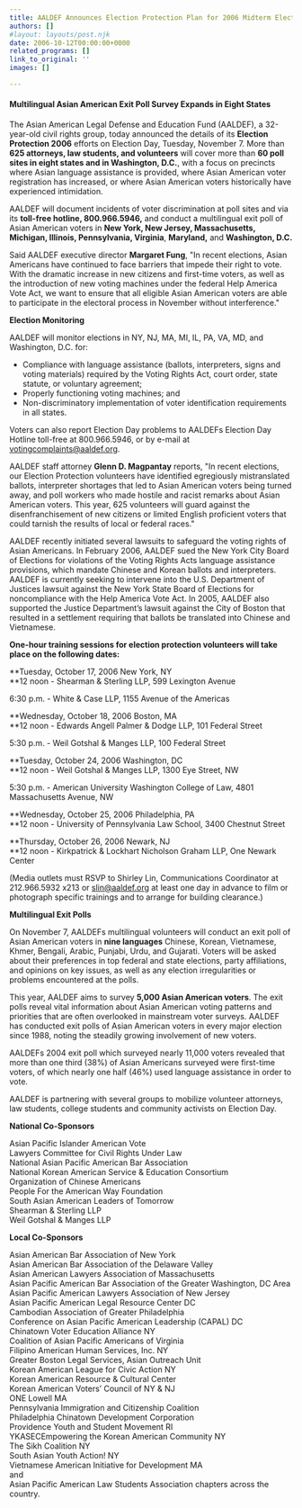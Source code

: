 ```yaml
---
title: AALDEF Announces Election Protection Plan for 2006 Midterm Elections
authors: []
#layout: layouts/post.njk
date: 2006-10-12T00:00:00+0000
related_programs: []
link_to_original: ''
images: []

---
```

#### Multilingual Asian American Exit Poll Survey Expands in Eight States

The Asian American Legal Defense and Education Fund (AALDEF), a 32-year-old civil rights group, today announced the details of its **Election Protection 2006** efforts on Election Day, Tuesday, November 7. More than **625 attorneys, law students, and volunteers** will cover more than **60 poll sites in eight states and in Washington, D.C.**, with a focus on precincts where Asian language assistance is provided, where Asian American voter registration has increased, or where Asian American voters historically have experienced intimidation.

AALDEF will document incidents of voter discrimination at poll sites and via its **toll-free hotline, 800.966.5946,** and conduct a multilingual exit poll of Asian American voters in **New York, New Jersey, Massachusetts, Michigan, Illinois, Pennsylvania, Virginia**, **Maryland,** and **Washington, D.C.**

Said AALDEF executive director **Margaret Fung**, "In recent elections, Asian Americans have continued to face barriers that impede their right to vote. With the dramatic increase in new citizens and first-time voters, as well as the introduction of new voting machines under the federal Help America Vote Act, we want to ensure that all eligible Asian American voters are able to participate in the electoral process in November without interference."

**Election Monitoring**

AALDEF will monitor elections in NY, NJ, MA, MI, IL, PA, VA, MD, and Washington, D.C. for:

* Compliance with language assistance (ballots, interpreters, signs and voting materials) required by the Voting Rights Act, court order, state statute, or voluntary agreement;
* Properly functioning voting machines; and
* Non-discriminatory implementation of voter identification requirements in all states.
  </ul>

Voters can also report Election Day problems to AALDEFs Election Day Hotline toll-free at 800.966.5946, or by e-mail at [votingcomplaints@aaldef.org](mailto:votingcomplaints@aaldef.org).

AALDEF staff attorney **Glenn D. Magpantay** reports, "In recent elections, our Election Protection volunteers have identified egregiously mistranslated ballots, interpreter shortages that led to Asian American voters being turned away, and poll workers who made hostile and racist remarks about Asian American voters. This year, 625 volunteers will guard against the disenfranchisement of new citizens or limited English proficient voters that could tarnish the results of local or federal races."

AALDEF recently initiated several lawsuits to safeguard the voting rights of Asian Americans. In February 2006, AALDEF sued the New York City Board of Elections for violations of the Voting Rights Acts language assistance provisions, which mandate Chinese and Korean ballots and interpreters. AALDEF is currently seeking to intervene into the U.S. Department of Justices lawsuit against the New York State Board of Elections for noncompliance with the Help America Vote Act. In 2005, AALDEF also supported the Justice Department’s lawsuit against the City of Boston that resulted in a settlement requiring that ballots be translated into Chinese and Vietnamese.

**One-hour training sessions for election protection volunteers will take place on the following dates:**

**Tuesday, October 17, 2006 New York, NY  
**12 noon - Shearman & Sterling LLP, 599 Lexington Avenue

6:30 p.m. - White & Case LLP, 1155 Avenue of the Americas

**Wednesday, October 18, 2006 Boston, MA  
**12 noon - Edwards Angell Palmer & Dodge LLP, 101 Federal Street

5:30 p.m. - Weil Gotshal & Manges LLP, 100 Federal Street

**Tuesday, October 24, 2006 Washington, DC  
**12 noon - Weil Gotshal & Manges LLP, 1300 Eye Street, NW

5:30 p.m. - American University Washington College of Law, 4801 Massachusetts Avenue, NW

**Wednesday, October 25, 2006 Philadelphia, PA  
**12 noon - University of Pennsylvania Law School, 3400 Chestnut Street

**Thursday, October 26, 2006 Newark, NJ  
**12 noon - Kirkpatrick & Lockhart Nicholson Graham LLP, One Newark Center

(Media outlets must RSVP to Shirley Lin, Communications Coordinator at 212.966.5932 x213 or [slin@aaldef.org](mailto:slin@aaldef.org) at least one day in advance to film or photograph specific trainings and to arrange for building clearance.)

**Multilingual Exit Polls**

On November 7, AALDEFs multilingual volunteers will conduct an exit poll of Asian American voters in **nine languages** Chinese, Korean, Vietnamese, Khmer, Bengali, Arabic, Punjabi, Urdu, and Gujarati. Voters will be asked about their preferences in top federal and state elections, party affiliations, and opinions on key issues, as well as any election irregularities or problems encountered at the polls.

This year, AALDEF aims to survey **5,000 Asian American voters**. The exit polls reveal vital information about Asian American voting patterns and priorities that are often overlooked in mainstream voter surveys. AALDEF has conducted exit polls of Asian American voters in every major election since 1988, noting the steadily growing involvement of new voters.

AALDEFs 2004 exit poll which surveyed nearly 11,000 voters revealed that more than one third (38%) of Asian Americans surveyed were first-time voters, of which nearly one half (46%) used language assistance in order to vote.

AALDEF is partnering with several groups to mobilize volunteer attorneys, law students, college students and community activists on Election Day.

**National Co-Sponsors**

Asian Pacific Islander American Vote  
Lawyers Committee for Civil Rights Under Law  
National Asian Pacific American Bar Association  
National Korean American Service & Education Consortium  
Organization of Chinese Americans  
People For the American Way Foundation  
South Asian American Leaders of Tomorrow  
Shearman & Sterling LLP  
Weil Gotshal & Manges LLP

**Local Co-Sponsors**

Asian American Bar Association of New York  
Asian American Bar Association of the Delaware Valley  
Asian American Lawyers Association of Massachusetts  
Asian Pacific American Bar Association of the Greater Washington, DC Area  
Asian Pacific American Lawyers Association of New Jersey  
Asian Pacific American Legal Resource Center DC  
Cambodian Association of Greater Philadelphia  
Conference on Asian Pacific American Leadership (CAPAL) DC  
Chinatown Voter Education Alliance NY  
Coalition of Asian Pacific Americans of Virginia  
Filipino American Human Services, Inc. NY  
Greater Boston Legal Services, Asian Outreach Unit  
Korean American League for Civic Action NY  
Korean American Resource & Cultural Center   
Korean American Voters’ Council of NY & NJ  
ONE Lowell MA  
Pennsylvania Immigration and Citizenship Coalition  
Philadelphia Chinatown Development Corporation  
Providence Youth and Student Movement RI  
YKASECEmpowering the Korean American Community NY  
The Sikh Coalition NY  
South Asian Youth Action! NY  
Vietnamese American Initiative for Development MA  
and  
Asian Pacific American Law Students Association chapters across the country.